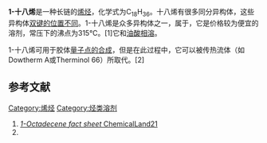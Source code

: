 **1-十八烯**是一种长链的[烯烃](../Page/烯烃.md "wikilink")，化学式为C<sub>18</sub>H<sub>36</sub>。十八烯有很多同分异构体，这些异构体[双键的位置不同](https://zh.wikipedia.org/wiki/双键 "wikilink")。1-十八烯是众多异构体之一，属于，它是价格较为便宜的溶剂，常压下的沸点为315°C。\[1\]它和[油酸相溶](../Page/油酸.md "wikilink")。

1-十八烯可用于胶体[量子点的合成](../Page/量子点.md "wikilink")，但是在此过程中，它可以被传热流体（如Dowtherm
A或Therminol 66）所取代。\[2\]

## 参考文献

[Category:烯烃](https://zh.wikipedia.org/wiki/Category:烯烃 "wikilink")
[Category:烃类溶剂](https://zh.wikipedia.org/wiki/Category:烃类溶剂 "wikilink")

1.  [*1-Octadecene fact sheet*
    ChemicalLand21](http://www.chemicalland21.com/industrialchem/organic/1-OCTADECENE.htm)
2.